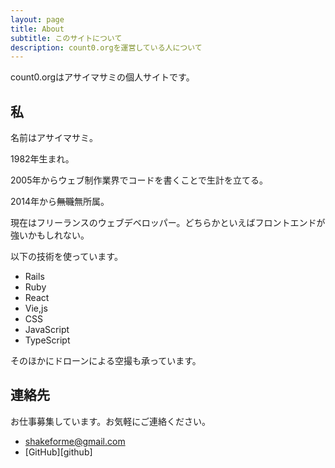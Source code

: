 ```yaml
---
layout: page
title: About
subtitle: このサイトについて
description: count0.orgを運営している人について
---
```

count0.orgはアサイマサミの個人サイトです。

## 私

名前はアサイマサミ。

1982年生まれ。

2005年からウェブ制作業界でコードを書くことで生計を立てる。

2014年から~~無職~~無所属。

現在はフリーランスのウェブデベロッパー。どちらかといえばフロントエンドが強いかもしれない。

以下の技術を使っています。

* Rails
* Ruby
* React
* Vie,js
* CSS
* JavaScript
* TypeScript

そのほかにドローンによる空撮も承っています。

## 連絡先

お仕事募集しています。お気軽にご連絡ください。

* [shakeforme@gmail.com](mailto:shakeforme@gmail.com)
* [GitHub][github]


[atomfeed]: /atom.xml
